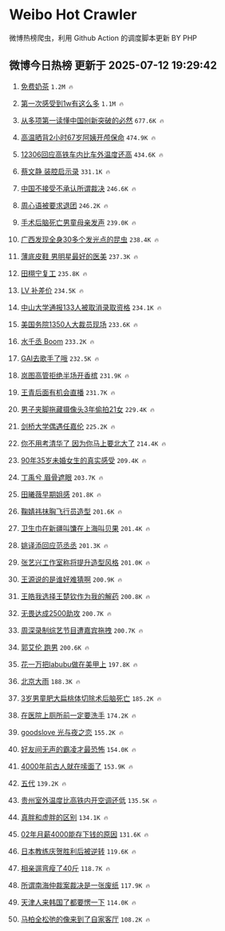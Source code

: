# Weibo Hot Crawler 



微博热榜爬虫，利用 Github Action 的调度脚本更新 BY PHP 


## 微博今日热榜 更新于 2025-07-12 19:29:42 
1. [免费奶茶](https://s.weibo.com/weibo?q=%E5%85%8D%E8%B4%B9%E5%A5%B6%E8%8C%B6&t=31&band_rank=1&Refer=top) `1.2M 🔥` 

1. [第一次感受到1w有这么多](https://s.weibo.com/weibo?q=%E7%AC%AC%E4%B8%80%E6%AC%A1%E6%84%9F%E5%8F%97%E5%88%B01w%E6%9C%89%E8%BF%99%E4%B9%88%E5%A4%9A&t=31&band_rank=2&Refer=top) `1.1M 🔥` 

1. [从多项第一读懂中国创新突破的必然](https://s.weibo.com/weibo?q=%23%E4%BB%8E%E5%A4%9A%E9%A1%B9%E7%AC%AC%E4%B8%80%E8%AF%BB%E6%87%82%E4%B8%AD%E5%9B%BD%E5%88%9B%E6%96%B0%E7%AA%81%E7%A0%B4%E7%9A%84%E5%BF%85%E7%84%B6%23&t=31&band_rank=3&Refer=top) `677.6K 🔥` 

1. [高温晒背2小时67岁阿姨开颅保命](https://s.weibo.com/weibo?q=%23%E9%AB%98%E6%B8%A9%E6%99%92%E8%83%8C2%E5%B0%8F%E6%97%B667%E5%B2%81%E9%98%BF%E5%A7%A8%E5%BC%80%E9%A2%85%E4%BF%9D%E5%91%BD%23&t=31&band_rank=4&Refer=top) `474.9K 🔥` 

1. [12306回应高铁车内比车外温度还高](https://s.weibo.com/weibo?q=%2312306%E5%9B%9E%E5%BA%94%E9%AB%98%E9%93%81%E8%BD%A6%E5%86%85%E6%AF%94%E8%BD%A6%E5%A4%96%E6%B8%A9%E5%BA%A6%E8%BF%98%E9%AB%98%23&t=31&band_rank=5&Refer=top) `434.6K 🔥` 

1. [蔡文静 装腔启示录](https://s.weibo.com/weibo?q=%E8%94%A1%E6%96%87%E9%9D%99%20%E8%A3%85%E8%85%94%E5%90%AF%E7%A4%BA%E5%BD%95&t=31&band_rank=6&Refer=top) `331.1K 🔥` 

1. [中国不接受不承认所谓裁决](https://s.weibo.com/weibo?q=%23%E4%B8%AD%E5%9B%BD%E4%B8%8D%E6%8E%A5%E5%8F%97%E4%B8%8D%E6%89%BF%E8%AE%A4%E6%89%80%E8%B0%93%E8%A3%81%E5%86%B3%23&t=31&band_rank=7&Refer=top) `246.6K 🔥` 

1. [周心语被要求退团](https://s.weibo.com/weibo?q=%23%E5%91%A8%E5%BF%83%E8%AF%AD%E8%A2%AB%E8%A6%81%E6%B1%82%E9%80%80%E5%9B%A2%23&t=31&band_rank=8&Refer=top) `246.2K 🔥` 

1. [手术后脑死亡男童母亲发声](https://s.weibo.com/weibo?q=%23%E6%89%8B%E6%9C%AF%E5%90%8E%E8%84%91%E6%AD%BB%E4%BA%A1%E7%94%B7%E7%AB%A5%E6%AF%8D%E4%BA%B2%E5%8F%91%E5%A3%B0%23&t=31&band_rank=9&Refer=top) `239.0K 🔥` 

1. [广西发现全身30多个发光点的昆虫](https://s.weibo.com/weibo?q=%23%E5%B9%BF%E8%A5%BF%E5%8F%91%E7%8E%B0%E5%85%A8%E8%BA%AB30%E5%A4%9A%E4%B8%AA%E5%8F%91%E5%85%89%E7%82%B9%E7%9A%84%E6%98%86%E8%99%AB%23&t=31&band_rank=10&Refer=top) `238.4K 🔥` 

1. [薄底皮鞋 男明星最好的医美](https://s.weibo.com/weibo?q=%E8%96%84%E5%BA%95%E7%9A%AE%E9%9E%8B%20%E7%94%B7%E6%98%8E%E6%98%9F%E6%9C%80%E5%A5%BD%E7%9A%84%E5%8C%BB%E7%BE%8E&t=31&band_rank=11&Refer=top) `237.3K 🔥` 

1. [田栩宁复工](https://s.weibo.com/weibo?q=%23%E7%94%B0%E6%A0%A9%E5%AE%81%E5%A4%8D%E5%B7%A5%23&t=31&band_rank=12&Refer=top) `235.8K 🔥` 

1. [LV 补差价](https://s.weibo.com/weibo?q=LV%20%E8%A1%A5%E5%B7%AE%E4%BB%B7&t=31&band_rank=13&Refer=top) `234.5K 🔥` 

1. [中山大学通报133人被取消录取资格](https://s.weibo.com/weibo?q=%23%E4%B8%AD%E5%B1%B1%E5%A4%A7%E5%AD%A6%E9%80%9A%E6%8A%A5133%E4%BA%BA%E8%A2%AB%E5%8F%96%E6%B6%88%E5%BD%95%E5%8F%96%E8%B5%84%E6%A0%BC%23&t=31&band_rank=14&Refer=top) `234.1K 🔥` 

1. [美国务院1350人大裁员现场](https://s.weibo.com/weibo?q=%23%E7%BE%8E%E5%9B%BD%E5%8A%A1%E9%99%A21350%E4%BA%BA%E5%A4%A7%E8%A3%81%E5%91%98%E7%8E%B0%E5%9C%BA%23&t=31&band_rank=15&Refer=top) `233.6K 🔥` 

1. [水千丞 Boom](https://s.weibo.com/weibo?q=%E6%B0%B4%E5%8D%83%E4%B8%9E%20Boom&t=31&band_rank=16&Refer=top) `233.2K 🔥` 

1. [GAI去歌手了哦](https://s.weibo.com/weibo?q=GAI%E5%8E%BB%E6%AD%8C%E6%89%8B%E4%BA%86%E5%93%A6&t=31&band_rank=17&Refer=top) `232.5K 🔥` 

1. [岚图高管拒绝半场开香槟](https://s.weibo.com/weibo?q=%23%E5%B2%9A%E5%9B%BE%E9%AB%98%E7%AE%A1%E6%8B%92%E7%BB%9D%E5%8D%8A%E5%9C%BA%E5%BC%80%E9%A6%99%E6%A7%9F%23&t=31&band_rank=18&Refer=top) `231.9K 🔥` 

1. [王青后面有机会直播](https://s.weibo.com/weibo?q=%23%E7%8E%8B%E9%9D%92%E5%90%8E%E9%9D%A2%E6%9C%89%E6%9C%BA%E4%BC%9A%E7%9B%B4%E6%92%AD%23&t=31&band_rank=19&Refer=top) `231.7K 🔥` 

1. [男子夹脚拖藏摄像头3年偷拍21女](https://s.weibo.com/weibo?q=%23%E7%94%B7%E5%AD%90%E5%A4%B9%E8%84%9A%E6%8B%96%E8%97%8F%E6%91%84%E5%83%8F%E5%A4%B43%E5%B9%B4%E5%81%B7%E6%8B%8D21%E5%A5%B3%23&t=31&band_rank=20&Refer=top) `229.4K 🔥` 

1. [剑桥大学偶遇任嘉伦](https://s.weibo.com/weibo?q=%23%E5%89%91%E6%A1%A5%E5%A4%A7%E5%AD%A6%E5%81%B6%E9%81%87%E4%BB%BB%E5%98%89%E4%BC%A6%23&t=31&band_rank=21&Refer=top) `225.2K 🔥` 

1. [你不用考清华了 因为你马上要北大了](https://s.weibo.com/weibo?q=%E4%BD%A0%E4%B8%8D%E7%94%A8%E8%80%83%E6%B8%85%E5%8D%8E%E4%BA%86%20%E5%9B%A0%E4%B8%BA%E4%BD%A0%E9%A9%AC%E4%B8%8A%E8%A6%81%E5%8C%97%E5%A4%A7%E4%BA%86&t=31&band_rank=22&Refer=top) `214.4K 🔥` 

1. [90年35岁未婚女生的真实感受](https://s.weibo.com/weibo?q=90%E5%B9%B435%E5%B2%81%E6%9C%AA%E5%A9%9A%E5%A5%B3%E7%94%9F%E7%9A%84%E7%9C%9F%E5%AE%9E%E6%84%9F%E5%8F%97&t=31&band_rank=23&Refer=top) `209.4K 🔥` 

1. [丁禹兮 眉骨遮眼](https://s.weibo.com/weibo?q=%E4%B8%81%E7%A6%B9%E5%85%AE%20%E7%9C%89%E9%AA%A8%E9%81%AE%E7%9C%BC&t=31&band_rank=24&Refer=top) `203.7K 🔥` 

1. [田曦薇早期姐感](https://s.weibo.com/weibo?q=%E7%94%B0%E6%9B%A6%E8%96%87%E6%97%A9%E6%9C%9F%E5%A7%90%E6%84%9F&t=31&band_rank=25&Refer=top) `201.8K 🔥` 

1. [鞠婧祎抹胸飞行员造型](https://s.weibo.com/weibo?q=%23%E9%9E%A0%E5%A9%A7%E7%A5%8E%E6%8A%B9%E8%83%B8%E9%A3%9E%E8%A1%8C%E5%91%98%E9%80%A0%E5%9E%8B%23&t=31&band_rank=26&Refer=top) `201.6K 🔥` 

1. [卫生巾在新疆叫馕在上海叫贝果](https://s.weibo.com/weibo?q=%E5%8D%AB%E7%94%9F%E5%B7%BE%E5%9C%A8%E6%96%B0%E7%96%86%E5%8F%AB%E9%A6%95%E5%9C%A8%E4%B8%8A%E6%B5%B7%E5%8F%AB%E8%B4%9D%E6%9E%9C&t=31&band_rank=27&Refer=top) `201.4K 🔥` 

1. [姚译添回应范丞丞](https://s.weibo.com/weibo?q=%23%E5%A7%9A%E8%AF%91%E6%B7%BB%E5%9B%9E%E5%BA%94%E8%8C%83%E4%B8%9E%E4%B8%9E%23&t=31&band_rank=28&Refer=top) `201.3K 🔥` 

1. [张艺兴工作室称将提升造型风格](https://s.weibo.com/weibo?q=%23%E5%BC%A0%E8%89%BA%E5%85%B4%E5%B7%A5%E4%BD%9C%E5%AE%A4%E7%A7%B0%E5%B0%86%E6%8F%90%E5%8D%87%E9%80%A0%E5%9E%8B%E9%A3%8E%E6%A0%BC%23&t=31&band_rank=29&Refer=top) `201.0K 🔥` 

1. [王源说的是谁好难猜啊](https://s.weibo.com/weibo?q=%E7%8E%8B%E6%BA%90%E8%AF%B4%E7%9A%84%E6%98%AF%E8%B0%81%E5%A5%BD%E9%9A%BE%E7%8C%9C%E5%95%8A&t=31&band_rank=30&Refer=top) `200.9K 🔥` 

1. [王皓我选择王楚钦作为我的解药](https://s.weibo.com/weibo?q=%E7%8E%8B%E7%9A%93%E6%88%91%E9%80%89%E6%8B%A9%E7%8E%8B%E6%A5%9A%E9%92%A6%E4%BD%9C%E4%B8%BA%E6%88%91%E7%9A%84%E8%A7%A3%E8%8D%AF&t=31&band_rank=31&Refer=top) `200.8K 🔥` 

1. [无畏达成2500助攻](https://s.weibo.com/weibo?q=%23%E6%97%A0%E7%95%8F%E8%BE%BE%E6%88%902500%E5%8A%A9%E6%94%BB%23&t=31&band_rank=32&Refer=top) `200.7K 🔥` 

1. [周深录制综艺节目遭嘉宾拖拽](https://s.weibo.com/weibo?q=%23%E5%91%A8%E6%B7%B1%E5%BD%95%E5%88%B6%E7%BB%BC%E8%89%BA%E8%8A%82%E7%9B%AE%E9%81%AD%E5%98%89%E5%AE%BE%E6%8B%96%E6%8B%BD%23&t=31&band_rank=33&Refer=top) `200.7K 🔥` 

1. [郭艾伦 跑男](https://s.weibo.com/weibo?q=%E9%83%AD%E8%89%BE%E4%BC%A6%20%E8%B7%91%E7%94%B7&t=31&band_rank=34&Refer=top) `200.6K 🔥` 

1. [花一万把labubu做在美甲上](https://s.weibo.com/weibo?q=%E8%8A%B1%E4%B8%80%E4%B8%87%E6%8A%8Alabubu%E5%81%9A%E5%9C%A8%E7%BE%8E%E7%94%B2%E4%B8%8A&t=31&band_rank=35&Refer=top) `197.8K 🔥` 

1. [北京大雨](https://s.weibo.com/weibo?q=%E5%8C%97%E4%BA%AC%E5%A4%A7%E9%9B%A8&t=31&band_rank=36&Refer=top) `188.3K 🔥` 

1. [3岁男童肥大扁桃体切除术后脑死亡](https://s.weibo.com/weibo?q=%233%E5%B2%81%E7%94%B7%E7%AB%A5%E8%82%A5%E5%A4%A7%E6%89%81%E6%A1%83%E4%BD%93%E5%88%87%E9%99%A4%E6%9C%AF%E5%90%8E%E8%84%91%E6%AD%BB%E4%BA%A1%23&t=31&band_rank=37&Refer=top) `185.2K 🔥` 

1. [在医院上厕所前一定要洗手](https://s.weibo.com/weibo?q=%E5%9C%A8%E5%8C%BB%E9%99%A2%E4%B8%8A%E5%8E%95%E6%89%80%E5%89%8D%E4%B8%80%E5%AE%9A%E8%A6%81%E6%B4%97%E6%89%8B&t=31&band_rank=38&Refer=top) `174.2K 🔥` 

1. [goodslove 光与夜之恋](https://s.weibo.com/weibo?q=goodslove%20%E5%85%89%E4%B8%8E%E5%A4%9C%E4%B9%8B%E6%81%8B&t=31&band_rank=39&Refer=top) `155.2K 🔥` 

1. [好友间无声的霸凌才最恐怖](https://s.weibo.com/weibo?q=%E5%A5%BD%E5%8F%8B%E9%97%B4%E6%97%A0%E5%A3%B0%E7%9A%84%E9%9C%B8%E5%87%8C%E6%89%8D%E6%9C%80%E6%81%90%E6%80%96&t=31&band_rank=40&Refer=top) `154.0K 🔥` 

1. [4000年前古人就在嗦面了](https://s.weibo.com/weibo?q=%234000%E5%B9%B4%E5%89%8D%E5%8F%A4%E4%BA%BA%E5%B0%B1%E5%9C%A8%E5%97%A6%E9%9D%A2%E4%BA%86%23&t=31&band_rank=41&Refer=top) `153.9K 🔥` 

1. [五代](https://s.weibo.com/weibo?q=%E4%BA%94%E4%BB%A3&t=31&band_rank=42&Refer=top) `139.2K 🔥` 

1. [贵州室外温度比高铁内开空调还低](https://s.weibo.com/weibo?q=%23%E8%B4%B5%E5%B7%9E%E5%AE%A4%E5%A4%96%E6%B8%A9%E5%BA%A6%E6%AF%94%E9%AB%98%E9%93%81%E5%86%85%E5%BC%80%E7%A9%BA%E8%B0%83%E8%BF%98%E4%BD%8E%23&t=31&band_rank=43&Refer=top) `135.5K 🔥` 

1. [真胖和虚胖的区别](https://s.weibo.com/weibo?q=%E7%9C%9F%E8%83%96%E5%92%8C%E8%99%9A%E8%83%96%E7%9A%84%E5%8C%BA%E5%88%AB&t=31&band_rank=44&Refer=top) `134.1K 🔥` 

1. [02年月薪4000能存下钱的原因](https://s.weibo.com/weibo?q=02%E5%B9%B4%E6%9C%88%E8%96%AA4000%E8%83%BD%E5%AD%98%E4%B8%8B%E9%92%B1%E7%9A%84%E5%8E%9F%E5%9B%A0&t=31&band_rank=45&Refer=top) `131.6K 🔥` 

1. [日本教练庆贺胜利后被逆转](https://s.weibo.com/weibo?q=%23%E6%97%A5%E6%9C%AC%E6%95%99%E7%BB%83%E5%BA%86%E8%B4%BA%E8%83%9C%E5%88%A9%E5%90%8E%E8%A2%AB%E9%80%86%E8%BD%AC%23&t=31&band_rank=46&Refer=top) `119.6K 🔥` 

1. [相亲遛弯瘦了40斤](https://s.weibo.com/weibo?q=%E7%9B%B8%E4%BA%B2%E9%81%9B%E5%BC%AF%E7%98%A6%E4%BA%8640%E6%96%A4&t=31&band_rank=47&Refer=top) `118.7K 🔥` 

1. [所谓南海仲裁案裁决是一张废纸](https://s.weibo.com/weibo?q=%23%E6%89%80%E8%B0%93%E5%8D%97%E6%B5%B7%E4%BB%B2%E8%A3%81%E6%A1%88%E8%A3%81%E5%86%B3%E6%98%AF%E4%B8%80%E5%BC%A0%E5%BA%9F%E7%BA%B8%23&t=31&band_rank=48&Refer=top) `117.9K 🔥` 

1. [天津人来韩国了都要愣一下](https://s.weibo.com/weibo?q=%E5%A4%A9%E6%B4%A5%E4%BA%BA%E6%9D%A5%E9%9F%A9%E5%9B%BD%E4%BA%86%E9%83%BD%E8%A6%81%E6%84%A3%E4%B8%80%E4%B8%8B&t=31&band_rank=49&Refer=top) `114.0K 🔥` 

1. [马柏全松弛的像来到了自家客厅](https://s.weibo.com/weibo?q=%E9%A9%AC%E6%9F%8F%E5%85%A8%E6%9D%BE%E5%BC%9B%E7%9A%84%E5%83%8F%E6%9D%A5%E5%88%B0%E4%BA%86%E8%87%AA%E5%AE%B6%E5%AE%A2%E5%8E%85&t=31&band_rank=50&Refer=top) `108.2K 🔥` 


